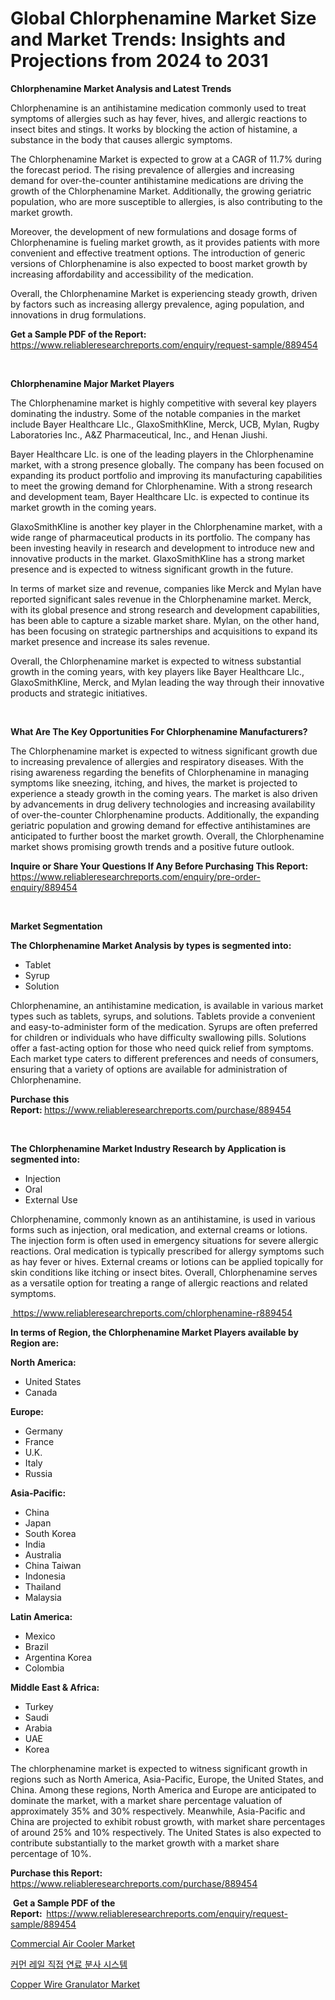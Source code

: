 <p><h1>Global Chlorphenamine Market Size and Market Trends: Insights and Projections from 2024 to 2031</h1></p><p><strong>Chlorphenamine Market Analysis and Latest Trends</strong></p>
<p><p>Chlorphenamine is an antihistamine medication commonly used to treat symptoms of allergies such as hay fever, hives, and allergic reactions to insect bites and stings. It works by blocking the action of histamine, a substance in the body that causes allergic symptoms.</p><p>The Chlorphenamine Market is expected to grow at a CAGR of 11.7% during the forecast period. The rising prevalence of allergies and increasing demand for over-the-counter antihistamine medications are driving the growth of the Chlorphenamine Market. Additionally, the growing geriatric population, who are more susceptible to allergies, is also contributing to the market growth.</p><p>Moreover, the development of new formulations and dosage forms of Chlorphenamine is fueling market growth, as it provides patients with more convenient and effective treatment options. The introduction of generic versions of Chlorphenamine is also expected to boost market growth by increasing affordability and accessibility of the medication.</p><p>Overall, the Chlorphenamine Market is experiencing steady growth, driven by factors such as increasing allergy prevalence, aging population, and innovations in drug formulations.</p></p>
<p><strong>Get a Sample PDF of the Report:&nbsp;</strong> <a href="https://www.reliableresearchreports.com/enquiry/request-sample/889454">https://www.reliableresearchreports.com/enquiry/request-sample/889454</a></p>
<p>&nbsp;</p>
<p><strong>Chlorphenamine Major Market Players</strong></p>
<p><p>The Chlorphenamine market is highly competitive with several key players dominating the industry. Some of the notable companies in the market include Bayer Healthcare Llc., GlaxoSmithKline, Merck, UCB, Mylan, Rugby Laboratories Inc., A&Z Pharmaceutical, Inc., and Henan Jiushi.</p><p>Bayer Healthcare Llc. is one of the leading players in the Chlorphenamine market, with a strong presence globally. The company has been focused on expanding its product portfolio and improving its manufacturing capabilities to meet the growing demand for Chlorphenamine. With a strong research and development team, Bayer Healthcare Llc. is expected to continue its market growth in the coming years.</p><p>GlaxoSmithKline is another key player in the Chlorphenamine market, with a wide range of pharmaceutical products in its portfolio. The company has been investing heavily in research and development to introduce new and innovative products in the market. GlaxoSmithKline has a strong market presence and is expected to witness significant growth in the future.</p><p>In terms of market size and revenue, companies like Merck and Mylan have reported significant sales revenue in the Chlorphenamine market. Merck, with its global presence and strong research and development capabilities, has been able to capture a sizable market share. Mylan, on the other hand, has been focusing on strategic partnerships and acquisitions to expand its market presence and increase its sales revenue.</p><p>Overall, the Chlorphenamine market is expected to witness substantial growth in the coming years, with key players like Bayer Healthcare Llc., GlaxoSmithKline, Merck, and Mylan leading the way through their innovative products and strategic initiatives.</p></p>
<p>&nbsp;</p>
<p><strong>What Are The Key Opportunities For Chlorphenamine Manufacturers?</strong></p>
<p><p>The Chlorphenamine market is expected to witness significant growth due to increasing prevalence of allergies and respiratory diseases. With the rising awareness regarding the benefits of Chlorphenamine in managing symptoms like sneezing, itching, and hives, the market is projected to experience a steady growth in the coming years. The market is also driven by advancements in drug delivery technologies and increasing availability of over-the-counter Chlorphenamine products. Additionally, the expanding geriatric population and growing demand for effective antihistamines are anticipated to further boost the market growth. Overall, the Chlorphenamine market shows promising growth trends and a positive future outlook.</p></p>
<p><strong>Inquire or Share Your Questions If Any Before Purchasing This Report:</strong> <a href="https://www.reliableresearchreports.com/enquiry/pre-order-enquiry/889454">https://www.reliableresearchreports.com/enquiry/pre-order-enquiry/889454</a></p>
<p>&nbsp;</p>
<p><strong>Market Segmentation</strong></p>
<p><strong>The Chlorphenamine Market Analysis by types is segmented into:</strong></p>
<p><ul><li>Tablet</li><li>Syrup</li><li>Solution</li></ul></p>
<p><p>Chlorphenamine, an antihistamine medication, is available in various market types such as tablets, syrups, and solutions. Tablets provide a convenient and easy-to-administer form of the medication. Syrups are often preferred for children or individuals who have difficulty swallowing pills. Solutions offer a fast-acting option for those who need quick relief from symptoms. Each market type caters to different preferences and needs of consumers, ensuring that a variety of options are available for administration of Chlorphenamine.</p></p>
<p><strong>Purchase this Report:&nbsp;</strong><a href="https://www.reliableresearchreports.com/purchase/889454">https://www.reliableresearchreports.com/purchase/889454</a></p>
<p>&nbsp;</p>
<p><strong>The Chlorphenamine Market Industry Research by Application is segmented into:</strong></p>
<p><ul><li>Injection</li><li>Oral</li><li>External Use</li></ul></p>
<p><p>Chlorphenamine, commonly known as an antihistamine, is used in various forms such as injection, oral medication, and external creams or lotions. The injection form is often used in emergency situations for severe allergic reactions. Oral medication is typically prescribed for allergy symptoms such as hay fever or hives. External creams or lotions can be applied topically for skin conditions like itching or insect bites. Overall, Chlorphenamine serves as a versatile option for treating a range of allergic reactions and related symptoms.</p></p>
<p><a href="https://www.reliableresearchreports.com/chlorphenamine-r889454">&nbsp;https://www.reliableresearchreports.com/chlorphenamine-r889454</a></p>
<p><strong>In terms of Region, the Chlorphenamine Market Players available by Region are:</strong></p>
<p>
    <p> <strong> North America: </strong>
        <ul>
            <li>United States</li>
            <li>Canada</li>
        </ul>
        </p> 
    <p> <strong> Europe: </strong>
        <ul>
            <li>Germany</li>
            <li>France</li>
            <li>U.K.</li>
            <li>Italy</li>
            <li>Russia</li>
        </ul>
        </p> 
    <p> <strong> Asia-Pacific: </strong>
        <ul>
            <li>China</li>
            <li>Japan</li>
            <li>South Korea</li>
            <li>India</li>
            <li>Australia</li>
            <li>China Taiwan</li>
            <li>Indonesia</li>
            <li>Thailand</li>
            <li>Malaysia</li>
        </ul>
        </p> 
    <p> <strong> Latin America: </strong>
        <ul>
            <li>Mexico</li>
            <li>Brazil</li>
            <li>Argentina Korea</li>
            <li>Colombia</li>
        </ul>
        </p> 
    <p> <strong> Middle East & Africa: </strong>
        <ul>
            <li>Turkey</li>
            <li>Saudi</li>
            <li>Arabia</li>
            <li>UAE</li>
            <li>Korea</li>
        </ul>
    </p>
    </p>
<p><p>The chlorphenamine market is expected to witness significant growth in regions such as North America, Asia-Pacific, Europe, the United States, and China. Among these regions, North America and Europe are anticipated to dominate the market, with a market share percentage valuation of approximately 35% and 30% respectively. Meanwhile, Asia-Pacific and China are projected to exhibit robust growth, with market share percentages of around 25% and 10% respectively. The United States is also expected to contribute substantially to the market growth with a market share percentage of 10%.</p></p>
<p><strong>Purchase this Report: </strong><a href="https://www.reliableresearchreports.com/purchase/889454">https://www.reliableresearchreports.com/purchase/889454</a></p>
<p>&nbsp;<strong>Get a Sample PDF of the Report:&nbsp;&nbsp;</strong><a href="https://www.reliableresearchreports.com/enquiry/request-sample/889454">https://www.reliableresearchreports.com/enquiry/request-sample/889454</a></p>
<p><strong></strong></p>
<p><p><a href="https://www.linkedin.com/pulse/commercial-air-cooler-market-trends-analysis-forecasted-byfzc">Commercial Air Cooler Market</a></p><p><a href="https://github.com/laholand/Market-Research-Report-List-3/blob/main/589960256280.md">커먼 레일 직접 연료 분사 시스템</a></p><p><a href="https://www.linkedin.com/pulse/copper-wire-granulator-market-competitive-analysis-trends-forecast-z0ohf">Copper Wire Granulator Market</a></p></p>